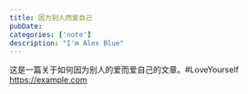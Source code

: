 ```yaml
---
title: 因为别人而爱自己
pubDate:
categories: ['note']
description: "I'm Alex Blue"
---
```


这是一篇关于如何因为别人的爱而爱自己的文章。#LoveYourself <a href="https://example.com" target="_blank" rel="noopener noreferrer">https://example.com</a>
